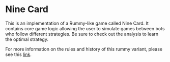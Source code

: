 # Nine Card  

This is an implementation of a Rummy-like game called Nine Card. It contains core game logic allowing the user to simulate games between bots who follow different strategies. Be sure to check out the analysis to learn the optimal strategy.  

For more information on the rules and history of this rummy variant, please see this [link](https://en.wikipedia.org/wiki/Rumino).

